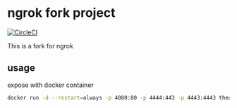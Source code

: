 # ngrok fork project

[![CircleCI](https://circleci.com/gh/Soontao/ngrok-fork.svg?style=shield)](https://circleci.com/gh/Soontao/ngrok-fork)

This is a fork for ngrok

## usage

expose with docker container

```bash
docker run -d --restart=always -p 4080:80 -p 4444:443 -p 4443:4443 theosun/ngrok-fork
```